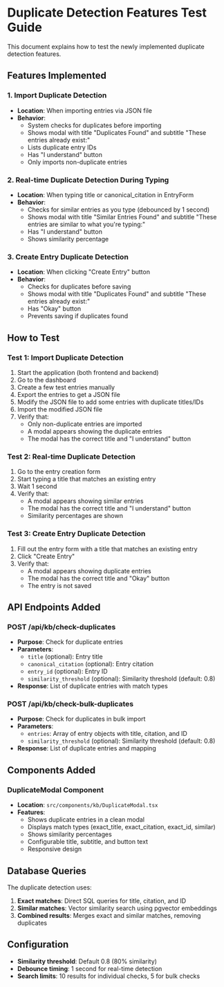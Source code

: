 # Duplicate Detection Features Test Guide

This document explains how to test the newly implemented duplicate detection features.

## Features Implemented

### 1. Import Duplicate Detection
- **Location**: When importing entries via JSON file
- **Behavior**: 
  - System checks for duplicates before importing
  - Shows modal with title "Duplicates Found" and subtitle "These entries already exist:"
  - Lists duplicate entry IDs
  - Has "I understand" button
  - Only imports non-duplicate entries

### 2. Real-time Duplicate Detection During Typing
- **Location**: When typing title or canonical_citation in EntryForm
- **Behavior**:
  - Checks for similar entries as you type (debounced by 1 second)
  - Shows modal with title "Similar Entries Found" and subtitle "These entries are similar to what you're typing:"
  - Has "I understand" button
  - Shows similarity percentage

### 3. Create Entry Duplicate Detection
- **Location**: When clicking "Create Entry" button
- **Behavior**:
  - Checks for duplicates before saving
  - Shows modal with title "Duplicates Found" and subtitle "These entries already exist:"
  - Has "Okay" button
  - Prevents saving if duplicates found

## How to Test

### Test 1: Import Duplicate Detection

1. Start the application (both frontend and backend)
2. Go to the dashboard
3. Create a few test entries manually
4. Export the entries to get a JSON file
5. Modify the JSON file to add some entries with duplicate titles/IDs
6. Import the modified JSON file
7. Verify that:
   - Only non-duplicate entries are imported
   - A modal appears showing the duplicate entries
   - The modal has the correct title and "I understand" button

### Test 2: Real-time Duplicate Detection

1. Go to the entry creation form
2. Start typing a title that matches an existing entry
3. Wait 1 second
4. Verify that:
   - A modal appears showing similar entries
   - The modal has the correct title and "I understand" button
   - Similarity percentages are shown

### Test 3: Create Entry Duplicate Detection

1. Fill out the entry form with a title that matches an existing entry
2. Click "Create Entry"
3. Verify that:
   - A modal appears showing duplicate entries
   - The modal has the correct title and "Okay" button
   - The entry is not saved

## API Endpoints Added

### POST /api/kb/check-duplicates
- **Purpose**: Check for duplicate entries
- **Parameters**:
  - `title` (optional): Entry title
  - `canonical_citation` (optional): Entry citation
  - `entry_id` (optional): Entry ID
  - `similarity_threshold` (optional): Similarity threshold (default: 0.8)
- **Response**: List of duplicate entries with match types

### POST /api/kb/check-bulk-duplicates
- **Purpose**: Check for duplicates in bulk import
- **Parameters**:
  - `entries`: Array of entry objects with title, citation, and ID
  - `similarity_threshold` (optional): Similarity threshold (default: 0.8)
- **Response**: List of duplicate entries and mapping

## Components Added

### DuplicateModal Component
- **Location**: `src/components/kb/DuplicateModal.tsx`
- **Features**:
  - Shows duplicate entries in a clean modal
  - Displays match types (exact_title, exact_citation, exact_id, similar)
  - Shows similarity percentages
  - Configurable title, subtitle, and button text
  - Responsive design

## Database Queries

The duplicate detection uses:
1. **Exact matches**: Direct SQL queries for title, citation, and ID
2. **Similar matches**: Vector similarity search using pgvector embeddings
3. **Combined results**: Merges exact and similar matches, removing duplicates

## Configuration

- **Similarity threshold**: Default 0.8 (80% similarity)
- **Debounce timing**: 1 second for real-time detection
- **Search limits**: 10 results for individual checks, 5 for bulk checks
